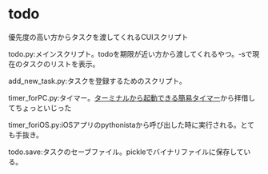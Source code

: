 # todo
優先度の高い方からタスクを渡してくれるCUIスクリプト

todo.py:メインスクリプト。todoを期限が近い方から渡してくれるやつ。-sで現在のタスクのリストを表示。

add_new_task.py:タスクを登録するためのスクリプト。

timer_forPC.py:タイマー。[ターミナルから起動できる簡易タイマー](https://qiita.com/xuzijian/items/a5867d919e8ecb91ba20)から拝借してちょっといじった

timer_foriOS.py:iOSアプリのpythonistaから呼び出した時に実行される。とても手抜き。

todo.save:タスクのセーブファイル。pickleでバイナリファイルに保存している。
